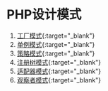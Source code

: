 # PHP设计模式


1. [工厂模式](https://github.com/13sai/saiNote/blob/master/DP/%E5%B7%A5%E5%8E%82%E6%A8%A1%E5%BC%8F.md){:target="_blank"}
2. [单例模式](https://github.com/13sai/saiNote/blob/master/DP/%E5%8D%95%E4%BE%8B%E6%A8%A1%E5%BC%8F.md){:target="_blank"}
3. [策略模式](https://github.com/13sai/saiNote/blob/master/DP/%E7%AD%96%E7%95%A5%E6%A8%A1%E5%BC%8F.md){:target="_blank"}
4. [注册树模式](https://github.com/13sai/saiNote/blob/master/DP/%E6%B3%A8%E5%86%8C%E6%A0%91%E6%A8%A1%E5%BC%8F.md){:target="_blank"}
5. [适配器模式](https://github.com/13sai/saiNote/blob/master/DP/%E8%A7%82%E5%AF%9F%E8%80%85%E6%A8%A1%E5%BC%8F.md){:target="_blank"}
6. [观察者模式](https://github.com/13sai/saiNote/blob/master/DP/%E9%80%82%E9%85%8D%E5%99%A8%E6%A8%A1%E5%BC%8F.md){:target="_blank"}